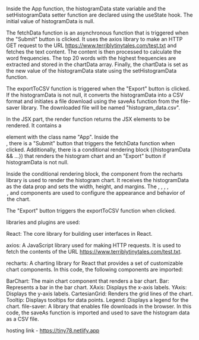 Inside the App function, the histogramData state variable and the setHistogramData setter function are declared using the useState hook. The initial value of histogramData is null.

The fetchData function is an asynchronous function that is triggered when the "Submit" button is clicked. It uses the axios library to make an HTTP GET request to the URL https://www.terriblytinytales.com/test.txt and fetches the text content. The content is then processed to calculate the word frequencies. The top 20 words with the highest frequencies are extracted and stored in the chartData array. Finally, the chartData is set as the new value of the histogramData state using the setHistogramData function.

The exportToCSV function is triggered when the "Export" button is clicked. If the histogramData is not null, it converts the histogramData into a CSV format and initiates a file download using the saveAs function from the file-saver library. The downloaded file will be named "histogram_data.csv".

In the JSX part, the render function returns the JSX elements to be rendered. It contains a <div> element with the class name "App". Inside the <div>, there is a "Submit" button that triggers the fetchData function when clicked. Additionally, there is a conditional rendering block ({histogramData && ...}) that renders the histogram chart and an "Export" button if histogramData is not null.

Inside the conditional rendering block, the <BarChart> component from the recharts library is used to render the histogram chart. It receives the histogramData as the data prop and sets the width, height, and margins. The <CartesianGrid>, <XAxis>, <YAxis>, <Tooltip>, <Legend>, and <Bar> components are used to configure the appearance and behavior of the chart.

The "Export" button triggers the exportToCSV function when clicked.



libraries and plugins are used:

React: The core library for building user interfaces in React.

axios: A JavaScript library used for making HTTP requests. It is used to fetch the contents of the URL https://www.terriblytinytales.com/test.txt.

recharts: A charting library for React that provides a set of customizable chart components. In this code, the following components are imported:

BarChart: The main chart component that renders a bar chart.
Bar: Represents a bar in the bar chart.
XAxis: Displays the x-axis labels.
YAxis: Displays the y-axis labels.
CartesianGrid: Renders the grid lines of the chart.
Tooltip: Displays tooltips for data points.
Legend: Displays a legend for the chart.
file-saver: A library that enables file downloads in the browser. In this code, the saveAs function is imported and used to save the histogram data as a CSV file.
  
  
  hosting link - https://tiny78.netlify.app
